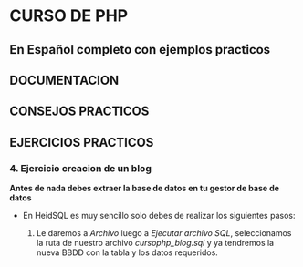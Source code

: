 # CURSO DE PHP
## En Español completo con ejemplos practicos

## DOCUMENTACION

## CONSEJOS PRACTICOS

## EJERCICIOS PRACTICOS

### 4. Ejercicio creacion de un blog

**Antes de nada debes extraer la base de datos en tu gestor de base de datos**
- En HeidSQL es muy sencillo solo debes de realizar los siguientes pasos:

    1. Le daremos a *Archivo* luego a *Ejecutar archivo SQL*, seleccionamos la ruta de nuestro archivo *cursophp_blog.sql* y ya tendremos la nueva BBDD con la tabla y los datos requeridos.